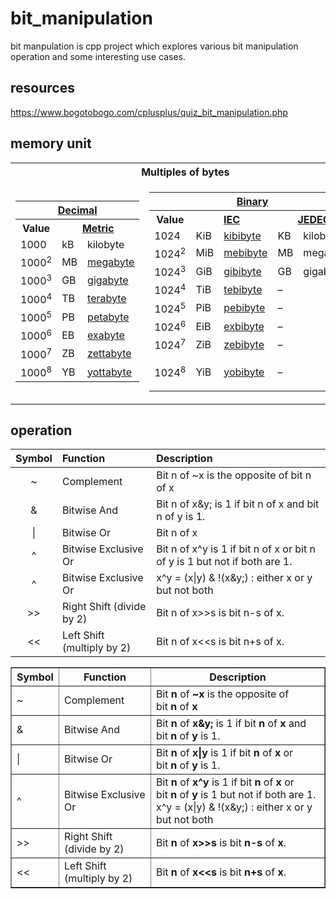 # bit_manipulation
bit manpulation is cpp project which explores various bit manipulation operation and some interesting use cases.

## resources ##
https://www.bogotobogo.com/cplusplus/quiz_bit_manipulation.php

## memory unit ##

<table class="vertical-navbox">
<tbody>
<tr>
<th class="navbox-title" colspan="2">Multiples of bytes</th>
</tr>
<tr>
<td>
<table>
<tbody>
<tr>
<th class="navbox-title" colspan="3"><a title="Decimal" href="https://en.wikipedia.org/wiki/Decimal">Decimal</a></th>
</tr>
<tr>
<th class="navbox-abovebelow">Value</th>
<th class="navbox-abovebelow" colspan="2"><a title="Metric prefix" href="https://en.wikipedia.org/wiki/Metric_prefix">Metric</a></th>
</tr>
<tr>
<td>1000</td>
<td>kB</td>
<td><a class="mw-selflink selflink">kilobyte</a></td>
</tr>
<tr>
<td>1000<sup>2</sup></td>
<td>MB</td>
<td><a title="Megabyte" href="https://en.wikipedia.org/wiki/Megabyte">megabyte</a></td>
</tr>
<tr>
<td>1000<sup>3</sup></td>
<td>GB</td>
<td><a title="Gigabyte" href="https://en.wikipedia.org/wiki/Gigabyte">gigabyte</a></td>
</tr>
<tr>
<td>1000<sup>4</sup></td>
<td>TB</td>
<td><a title="Terabyte" href="https://en.wikipedia.org/wiki/Terabyte">terabyte</a></td>
</tr>
<tr>
<td>1000<sup>5</sup></td>
<td>PB</td>
<td><a title="Petabyte" href="https://en.wikipedia.org/wiki/Petabyte">petabyte</a></td>
</tr>
<tr>
<td>1000<sup>6</sup></td>
<td>EB</td>
<td><a title="Exabyte" href="https://en.wikipedia.org/wiki/Exabyte">exabyte</a></td>
</tr>
<tr>
<td>1000<sup>7</sup></td>
<td>ZB</td>
<td><a title="Zettabyte" href="https://en.wikipedia.org/wiki/Zettabyte">zettabyte</a></td>
</tr>
<tr>
<td>1000<sup>8</sup></td>
<td>YB</td>
<td><a title="Yottabyte" href="https://en.wikipedia.org/wiki/Yottabyte">yottabyte</a></td>
</tr>
</tbody>
</table>
</td>
<td>
<table>
<tbody>
<tr>
<th class="navbox-title" colspan="5"><a title="Binary prefix" href="https://en.wikipedia.org/wiki/Binary_prefix">Binary</a></th>
</tr>
<tr>
<th class="navbox-abovebelow">Value</th>
<th class="navbox-abovebelow" colspan="2"><a class="mw-redirect" title="IEC 80000-13" href="https://en.wikipedia.org/wiki/IEC_80000-13">IEC</a></th>
<th class="navbox-abovebelow" colspan="2"><a title="JEDEC memory standards" href="https://en.wikipedia.org/wiki/JEDEC_memory_standards#Unit_prefixes_for_semiconductor_storage_capacity">JEDEC</a></th>
</tr>
<tr>
<td>1024</td>
<td>KiB</td>
<td><a title="Kibibyte" href="https://en.wikipedia.org/wiki/Kibibyte">kibibyte</a></td>
<td>KB</td>
<td>kilobyte</td>
</tr>
<tr>
<td>1024<sup>2</sup></td>
<td>MiB</td>
<td><a title="Mebibyte" href="https://en.wikipedia.org/wiki/Mebibyte">mebibyte</a></td>
<td>MB</td>
<td>megabyte</td>
</tr>
<tr>
<td>1024<sup>3</sup></td>
<td>GiB</td>
<td><a title="Gibibyte" href="https://en.wikipedia.org/wiki/Gibibyte">gibibyte</a></td>
<td>GB</td>
<td>gigabyte</td>
</tr>
<tr>
<td>1024<sup>4</sup></td>
<td>TiB</td>
<td><a title="Tebibyte" href="https://en.wikipedia.org/wiki/Tebibyte">tebibyte</a></td>
<td colspan="2">&ndash;</td>
</tr>
<tr>
<td>1024<sup>5</sup></td>
<td>PiB</td>
<td><a title="Pebibyte" href="https://en.wikipedia.org/wiki/Pebibyte">pebibyte</a></td>
<td colspan="2">&ndash;</td>
</tr>
<tr>
<td>1024<sup>6</sup></td>
<td>EiB</td>
<td><a title="Exbibyte" href="https://en.wikipedia.org/wiki/Exbibyte">exbibyte</a></td>
<td colspan="2">&ndash;</td>
</tr>
<tr>
<td>1024<sup>7</sup></td>
<td>ZiB</td>
<td><a title="Zebibyte" href="https://en.wikipedia.org/wiki/Zebibyte">zebibyte</a></td>
<td colspan="2">&ndash;</td>
</tr>
<tr>
<td>1024<sup>8</sup></td>
<td>YiB</td>
<td><a title="Yobibyte" href="https://en.wikipedia.org/wiki/Yobibyte">yobibyte</a></td>
<td colspan="2">
<p>&ndash;</p>
</td>
</tr>
</tbody>
</table>
</td>
</tr>
</tbody>
</table>


## operation ##

|Symbol	        | Function	                | Description |
|  :---:        | :---                      | :--- |
| ~	            | Complement	            | Bit n of ~x is the opposite of bit n of x |
| &	            | Bitwise And	            | Bit n of x&y; is 1 if bit n of x and bit n of y is 1. |
| \|	        | Bitwise Or	            | Bit n of x|y is 1 if bit n of x or bit n of y is 1. |
| ^	            | Bitwise Exclusive Or	    | Bit n of x^y is 1 if bit n of x or bit n of y is 1 but not if both are 1. |
| ^	            | Bitwise Exclusive Or	    | x^y = (x\|y) & !(x&y;) : either x or y but not both |
| >>            | Right Shift (divide by 2) | Bit n of x>>s is bit n-s of x. |
| <<            | Left Shift (multiply by 2)    | Bit n of x<<s is bit n+s of x. |


<table border="" cellpadding="5">
<tbody>
<tr>
<th>Symbol</th>
<th>Function</th>
<th>Description</th>
</tr>
<tr>
<td>~</td>
<td>Complement</td>
<td>Bit&nbsp;<strong>n</strong>&nbsp;of&nbsp;<strong>~x</strong>&nbsp;is the opposite of bit&nbsp;<strong>n</strong>&nbsp;of&nbsp;<strong>x</strong></td>
</tr>
<tr>
<td>&amp;</td>
<td>Bitwise And</td>
<td>Bit&nbsp;<strong>n</strong>&nbsp;of&nbsp;<strong>x&amp;y;</strong>&nbsp;is 1 if bit&nbsp;<strong>n</strong>&nbsp;of&nbsp;<strong>x</strong>&nbsp;and bit&nbsp;<strong>n</strong>&nbsp;of&nbsp;<strong>y</strong>&nbsp;is 1.</td>
</tr>
<tr>
<td>|</td>
<td>Bitwise Or</td>
<td>Bit&nbsp;<strong>n</strong>&nbsp;of&nbsp;<strong>x|y</strong>&nbsp;is 1 if bit&nbsp;<strong>n</strong>&nbsp;of&nbsp;<strong>x</strong>&nbsp;or bit&nbsp;<strong>n</strong>&nbsp;of&nbsp;<strong>y</strong>&nbsp;is 1.</td>
</tr>
<tr>
<td>^</td>
<td>Bitwise Exclusive Or</td>
<td>Bit&nbsp;<strong>n</strong>&nbsp;of&nbsp;<strong>x^y</strong>&nbsp;is 1 if bit&nbsp;<strong>n</strong>&nbsp;of&nbsp;<strong>x</strong>&nbsp;or bit&nbsp;<strong>n</strong>&nbsp;of&nbsp;<strong>y</strong>&nbsp;is 1 but not if both are 1.&nbsp;<br />x^y = (x|y) &amp; !(x&amp;y;) : either x or y but not both</td>
</tr>
<tr>
<td>&gt;&gt;</td>
<td>Right Shift (divide by 2)</td>
<td>Bit&nbsp;<strong>n</strong>&nbsp;of&nbsp;<strong>x&gt;&gt;s</strong>&nbsp;is bit&nbsp;<strong>n-s</strong>&nbsp;of&nbsp;<strong>x</strong>.</td>
</tr>
<tr>
<td>&lt;&lt;</td>
<td>Left Shift (multiply by 2)</td>
<td>Bit&nbsp;<strong>n</strong>&nbsp;of&nbsp;<strong>x&lt;&lt;s</strong>&nbsp;is bit&nbsp;<strong>n+s</strong>&nbsp;of&nbsp;<strong>x</strong>.</td>
</tr>
</tbody>
</table>

